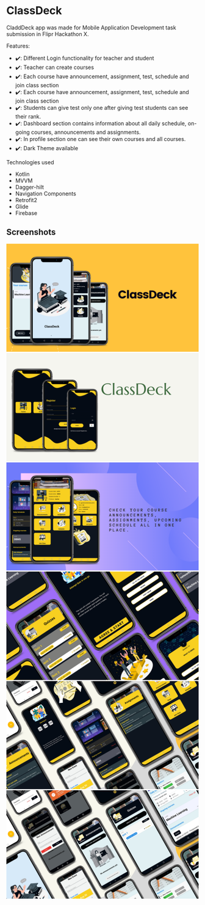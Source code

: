 # ClassDeck
CladdDeck app was made for Mobile Application Development task submission in Flipr Hackathon X.


Features:
- ✔️: Different Login functionality for teacher and student
- ✔️: Teacher can create courses
- ✔️: Each course have announcement, assignment, test, schedule and join class section
- ✔️: Each course have announcement, assignment, test, schedule and join class section
- ✔️: Students can give test only one after giving test students can see their rank.
- ✔️: Dashboard section contains information about all daily schedule, on-going courses, announcements and assignments.
- ✔️: In profile section one can see their own courses and all courses.
- ✔️: Dark Theme available

Technologies used
- Kotlin
- MVVM
- Dagger-hilt
- Navigation Components
- Retrofit2
- Glide
- Firebase

## Screenshots
<img src="ss/classDeck (2).png" >
<img src="ss/classDeck (3).png" >
<img src="ss/classDeck (4).png" >
<img src="ss/classDeck (5).png" >
<img src="ss/classDeck (6).png" >
<img src="ss/classDeck (1).png" >
